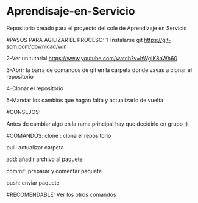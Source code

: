 # Aprendisaje-en-Servicio
Repositorio creado para el proyecto del cole de Aprendizaje en Servicio

#PASOS PARA AGILIZAR EL PROCESO:
1-Instalarse git https://git-scm.com/download/win

2-Ver un tutorial https://www.youtube.com/watch?v=hWglK8nWh60

3-Abrir la barra de comandos de git en la carpeta donde vayas a clonar el repositorio

4-Clonar el repositorio

5-Mandar los cambios que hagan falta y actualizarlo de vuelta


#CONSEJOS:

Antes de cambiar algo en la rama principal hay que decidirlo en grupo ;)

#COMANDOS:
clone <url del proyecto>: clona el repositorio
  
pull: actualizar carpeta
  
add: añadir archivo al paquete
  
commit: preparar y comentar paquete
  
push: enviar paquete

#RECOMENDABLE: Ver los otros comandos
